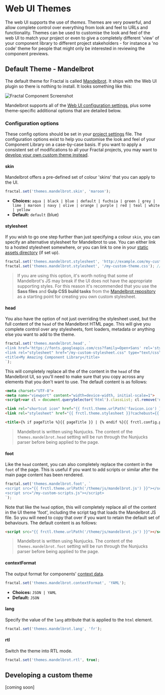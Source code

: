 # Web UI Themes

The web UI supports the use of *themes*. Themes are very powerful, and allow complete control over everything from look and feel to URLs and functionality. Themes can be used to customise the look and feel of the web UI to match your project or even to give a completely different 'view' of your component library to different project stakeholders - for instance a 'no code' theme for people that might only be interested in reviewing the component previews.

<!-- START doctoc -->
<!-- END doctoc -->

## Default Theme - Mandelbrot

The default theme for Fractal is called [Mandelbrot](https://github.com/frctl/mandelbrot). It ships with the Web UI plugin so there is nothing to install. It looks something like this:

![Fractal Component Screenshot](http://frctl.s3.amazonaws.com/screenshots/fractal-component.png)

Mandelbrot supports all of the [Web UI configuration settings](/docs/web/overview.md#configuration-options), plus some theme-specific additional options that are detailed below.

### Configuration options

These config options should be set in your [project settings](/docs/project-settings.md) file. The configuration options exist to help you customise the look and feel of your Component Library on a case-by-case basis. If you want to apply a consistent set of modifications to all your Fractal projects, you may want to [develop your own custom theme instead](#developing-a-custom-theme).

#### skin

Mandelbrot offers a pre-defined set of colour 'skins' that you can apply to the UI.

```js
fractal.set('themes.mandelbrot.skin', 'maroon');
```

* **Choices:** `aqua | black | blue | default | fuchsia | green | grey | lime | maroon | navy | olive | orange | purple | red | teal | white | yellow`
* **Default:** `default` (blue)

#### stylesheet

If you wish to go one step further than just specifying a colour `skin`, you can specify an alternative stylesheet for Mandelbrot to use. You can either link to a hosted stylesheet somewhere, or you can link to one in your [static assets directory](/docs/web/overview.md#static-assets-path) (if set up).

```js
fractal.set('themes.mandelbrot.stylesheet', 'http://example.com/my-custom-theme.css'); // link to a hosted stylesheet
fractal.set('themes.mandelbrot.stylesheet', '/my-custom-theme.css'); // link to a file in your static assets directory
```

> If you are using this option, it's worth noting that some of Mandelbrot's JS may break if the UI does not have the appropriate supporting styles. For this reason it's recommended that you use the **Sass files** and **Gulp CSS build tasks** from the [Mandelbrot repository](https://github.com/frctl/mandelbrot) as a starting point for creating you own custom stylesheet.

#### head

You also have the option of not just overriding the stylesheet used, but the full content of the `head` of the Mandelbrot HTML page. This will give you complete control over any stylesheets, font loaders, metadata or anything else you want to add to the theme.

```js
fractal.set('themes.mandelbrot.head', `
<link href='https://fonts.googleapis.com/css?family=Open+Sans' rel='stylesheet' type='text/css'>
<link rel="stylesheet" href="/my-custom-stylesheet.css" type="text/css">
<title>My Amazing Component Library</title>
`);
```

This will completely replace all the of the content in the `head` of the Mandelbrot UI, so you'll need to make sure that you copy across any elements that you don't want to use. The default content is as follows:

```html
<meta charset="UTF-8">
<meta name="viewport" content="width=device-width, initial-scale=1">
<script>var cl = document.querySelector('html').classList; cl.remove('no-js'); cl.add('has-js');</script>

<link rel="shortcut icon" href="{{ frctl.theme.urlPath('favicon.ico') }}" type="image/ico">
<link rel="stylesheet" href="{{ frctl.theme.stylesheet }}?cachebust={{ frctl.theme.version }}" type="text/css">

<title>{% if pageTitle %}{{ pageTitle }} | {% endif %}{{ frctl.config.project.title }}</title>
```

> Mandelbrot is written using Nunjucks. The content of the `themes.mandelbrot.head` setting will be run through the Nunjucks parser before being applied to the page.

#### foot

Like the `head` content, you can also completely replace the content in the `foot` of the page. This is useful if you want to add scripts or similar after the main page content has been rendered.

```js
fractal.set('themes.mandelbrot.foot', `
<script src="{{ frctl.theme.urlPath('/theme/js/mandelbrot.js') }}"></script>
<script src="/my-custom-scripts.js"></script>
`);
```

Note that like the `head` option, this will completely replace all of the content in the UI theme 'foot', including the script tag that loads the Mandelbrot JS file. So you will need to copy that over if you want to retain the default set of behaviours. The default content is as follows:

```html
<script src="{{ frctl.theme.urlPath('/theme/js/mandelbrot.js') }}"></script>
```

> Mandelbrot is written using Nunjucks. The content of the `themes.mandelbrot.foot` setting will be run through the Nunjucks parser before being applied to the page.

#### contextFormat

The output format for components' [context data](/docs/components/context.md).

```js
fractal.set('themes.mandelbrot.contextFormat', 'YAML');
```

* **Choices:** `JSON | YAML`
* **Default:** `JSON`

#### lang

Specify the value of the `lang` attribute that is applied to the `html` element.

```js
fractal.set('themes.mandelbrot.lang', 'fr');
```

#### rtl

Switch the theme into RTL mode.

```js
fractal.set('themes.mandelbrot.rtl', true);
```

## Developing a custom theme

[coming soon]
